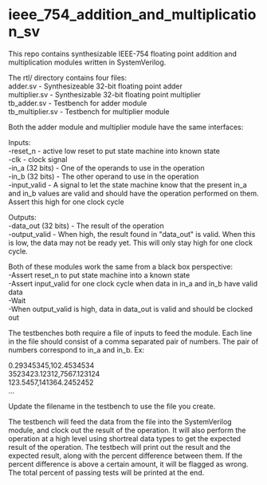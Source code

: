 # ieee_754_addition_and_multiplication_sv

This repo contains synthesizable IEEE-754 floating point addition and multiplication modules written in SystemVerilog.


The rtl/ directory contains four files:  
  adder.sv - Synthesizeable 32-bit floating point adder  
  multiplier.sv - Synthesizable 32-bit floating point multiplier  
  tb_adder.sv - Testbench for adder module  
  tb_multiplier.sv - Testbench for multiplier module  
    
      
Both the adder module and multiplier module have the same interfaces:  
  
  Inputs:  
    -reset_n - active low reset to put state machine into known state  
    -clk - clock signal  
    -in_a (32 bits) - One of the operands to use in the operation  
    -in_b (32 bits) - The other operand to use in the operation  
    -input_valid - A signal to let the state machine know that the present in_a and in_b values are valid and should have the operation performed on them.
                  Assert this high for one clock cycle  
                    
  Outputs:  
    -data_out (32 bits) - The result of the operation  
    -output_valid - When high, the result found in "data_out" is valid. When this is low, the data may not be ready yet. This will only stay high for one clock cycle.  
  
Both of these modules work the same from a black box perspective:  
  -Assert reset_n to put state machine into a known state   
  -Assert input_valid for one clock cycle when data in in_a and in_b have valid data  
  -Wait  
  -When output_valid is high, data in data_out is valid and should be clocked out  
  
The testbenches both require a file of inputs to feed the module. Each line in the file should consist of a comma separated pair of numbers. The pair of numbers 
correspond to in_a and in_b. Ex:  

0.29345345,102.4534534  
3523423.12312,7567.123124  
123.5457,141364.2452452  
...  

Update the filename in the testbench to use the file you create.  

The testbench will feed the data from the file into the SystemVerilog module, and clock out the result of the operation. It will also perform the operation at a high level
using shortreal data types to get the expected result of the operation. The testbech will print out the result and the expected result, along with the percent difference
between them. If the percent difference is above a certain amount, it will be flagged as wrong. The total percent of passing tests will be printed at the end.
